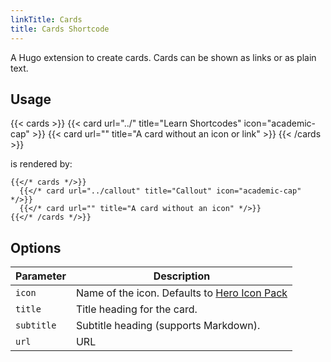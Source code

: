 ```yaml
---
linkTitle: Cards
title: Cards Shortcode
---
```


A Hugo extension to create cards. Cards can be shown as links or as plain text.

## Usage

{{< cards >}}
  {{< card url="../" title="Learn Shortcodes" icon="academic-cap" >}}
  {{< card url="" title="A card without an icon or link" >}}
{{< /cards >}}

is rendered by:

```
{{</* cards */>}}
  {{</* card url="../callout" title="Callout" icon="academic-cap" */>}}
  {{</* card url="" title="A card without an icon" */>}}
{{</* /cards */>}}
```

## Options

| Parameter  | Description                                                            |
|------------|------------------------------------------------------------------------|
| `icon`     | Name of the icon. Defaults to [Hero Icon Pack](https://heroicons.com/) |
| `title`    | Title heading for the card.                                            |
| `subtitle` | Subtitle heading (supports Markdown).                                  |
| `url`      | URL                                                                    |
